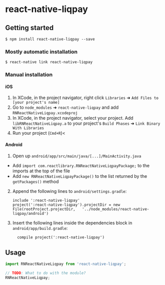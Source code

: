 
# react-native-liqpay

## Getting started

`$ npm install react-native-liqpay --save`

### Mostly automatic installation

`$ react-native link react-native-liqpay`

### Manual installation


#### iOS

1. In XCode, in the project navigator, right click `Libraries` ➜ `Add Files to [your project's name]`
2. Go to `node_modules` ➜ `react-native-liqpay` and add `RNReactNativeLiqpay.xcodeproj`
3. In XCode, in the project navigator, select your project. Add `libRNReactNativeLiqpay.a` to your project's `Build Phases` ➜ `Link Binary With Libraries`
4. Run your project (`Cmd+R`)<

#### Android

1. Open up `android/app/src/main/java/[...]/MainActivity.java`
  - Add `import com.reactlibrary.RNReactNativeLiqpayPackage;` to the imports at the top of the file
  - Add `new RNReactNativeLiqpayPackage()` to the list returned by the `getPackages()` method
2. Append the following lines to `android/settings.gradle`:
  	```
  	include ':react-native-liqpay'
  	project(':react-native-liqpay').projectDir = new File(rootProject.projectDir, 	'../node_modules/react-native-liqpay/android')
  	```
3. Insert the following lines inside the dependencies block in `android/app/build.gradle`:
  	```
      compile project(':react-native-liqpay')
  	```

## Usage
```javascript
import RNReactNativeLiqpay from 'react-native-liqpay';

// TODO: What to do with the module?
RNReactNativeLiqpay;
```
  